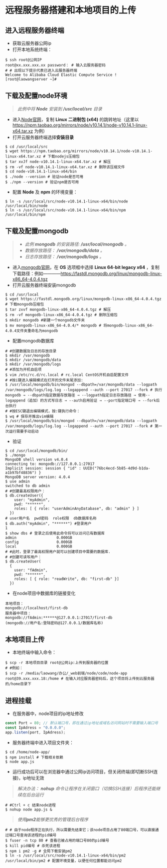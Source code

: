 # 远程服务器搭建和本地项目的上传
## 进入远程服务器终端
* 获取云服务器公网ip
* 打开本地系统终端：
```shell
$ ssh root@公网IP 
root@xx.xxx.xxx.xx password： # 输入云服务器密码
# # 出现以下提示代表已进入云服务器终端
Welcome to Alibaba Cloud Elastic Compute Service !
[root@laowangserver ~]# 
```

## 下载及配置node环境
> *此例中将 **Node** 安装到 **/usr/local/src** 目录*
* 进入[Node官网](http://nodejs.cn/download/)，复制 **Linux 二进制包 (x64)** 的跳转地址（这里以 https://npm.taobao.org/mirrors/node/v10.14.1/node-v10.14.1-linux-x64.tar.xz 为例）
* 打开云服务器终端选择**安装目录**
```shell
$ cd /usr/local/src
$ wget https://npm.taobao.org/mirrors/node/v10.14.1/node-v10.14.1-linux-x64.tar.xz # 下载nodejs压缩包
$ tar xvJf node-v10.14.1-linux-x64.tar.xz # 解压
$ rm -vf node-v10.14.1-linux-x64.tar.xz # 删除该压缩文件
$ cd node-v10.14.1-linux-x64/bin
$ ./node --version # 验证node是否可用
$ ./npm --version # 验证npm是否可用
```
* 配置 **Node** 及 **npm** 的环境变量：
```shell
$ ln -s /usr/local/src/node-v10.14.1-linux-x64/bin/node /usr/local/bin/node
$ ln -s /usr/local/src/node-v10.14.1-linux-x64/bin/npm /usr/local/bin/npm
```
## 下载及配置mongodb
>* *此例 **mongodb** 的安装路径: **/usr/local/mongodb** 。*
>* *数据存放路径： **/var/mongodb/data** 。*
>* *日志存放路径： **/var/mongodb/logs** 。*
* 进入[mongodb官网](https://www.mongodb.com/download-center/community)，在 **OS** 选项框中选择 **Linux 64-bit legacy x64** ，复制下载路径：例如————https://fastdl.mongodb.org/linux/mongodb-linux-x86_64-4.0.4.tgz
* 打开云服务器终端安装mongodb
```shell 
$ cd /usr/local
$ wget https://fastdl.mongodb.org/linux/mongodb-linux-x86_64-4.0.4.tgz # 下载mongodb压缩包
$ tar zxvf mongodb-linux-x86_64-4.0.4.tgz # 解压
$ rm -vf mongodb-linux-x86_64-4.0.4.tgz # 删除压缩包
$ mkdir mongodb #新建一个mongodb文件夹
$ mv mongodb-linux-x86_64-4.0.4/* mongodb # 将mongodb-linux-x86_64-4.0.4文件夹重命名为mongodb
```
* 配置mongodb数据库
```shell
# #创建数据及日志的存放目录
$ mkdir /var/mongodb
$ mkdir /var/mongodb/data
$ mkdir /var/mongodb/logs
# #添加为开机自启项
$ vim /etc/rc.d/rc.local # rc.local CentOS开机自启配置文件
# #按i键进入编辑模式在打开的文件末尾添加:
$ /usr/local/mongodb/bin/mongod --dbpath=/var/mongodb/data --logpath /var/mongodb/logs/log.log --logappend --auth --port 27017 --fork # 执行mongodb → --dbpath指定数据存放路径 → --logpath指定日志存放路径 → 使用--logappend（追加）的方式写日志 → --auth启用验证 → --port指定端口号 → --fork后台执行
# #按ESC键退出编辑模式，按:键执行命令：
$ wq # 保存并推出vim编辑
$ /usr/local/mongodb/bin/mongod --dbpath=/var/mongodb/data --logpath /var/mongodb/logs/log.log --logappend --auth --port 27017 --fork # 第一次运行需要手动启动
```
* 验证
```shell
$ cd /usr/local/mongodb/bin/
$ ./mongo
MongoDB shell version v4.0.4
connecting to: mongodb://127.0.0.1:27017
Implicit session: session { "id" : UUID("76bc4ecd-5b85-4d9d-b1da-a1b97bf48836") }
MongoDB server version: 4.0.4
$ use admin
switched to db admin
# #创建最高权限用户：
$ db.createUser({
    user: "myAdmin",
    pwd: "******",
    roles: [ { role: "userAdminAnyDatabase", db: "admin" } ]
  })
# user用户名  pwd密码  role权限  db数据库名称
$ db.auth("myAdmin", "******") #登录用户
1
$ show dbs # 登录之后使用此命令将可以访问已有数据库
admin                  0.000GB
config                 0.000GB
local                  0.000GB
# #此时，登录了最高权限用户就可以创建项目中需要的数据库.
# #创建可读写用户：
$ db.createUser(
  {
    user: "fAdmin",
    pwd: "******",
    roles: [ { role: "readWrite", db: "first-db" }]
  })
```
* 在node项目中数据库的链接变化
```
本地项目：
mongodb://localhost/first-db
服务器中项目：
mongodb://fAdmin:******@127.0.0.1:27017/first-db
(mongodb://用户名:登陆密码@127.0.0.1/数据库名称)
```
## 本地项目上传
* 本地终端中输入命令：
```shell
$ scp -r 本地项目目录 root@公网ip:上传到服务器的位置
# #例如：
$ scp -r /media/laowang/办公/_web前端/node/code/node-app root@39.xxx.xxx.18:/home # 在输入对应服务器密码后，这个项目将上传到云服务器的/home目录下
```
## 进程挂载
* 在服务器中，node项目的ip地址修改
```javascript
const Port = 80; // 默认端口号，即在通过ip地址或域名访问网站时不需要输入端口号
const IpAdress = "0.0.0.0";
app.listen(port, IpAdress);
```
* 服务器终端中进入项目文件夹：
```shell
$ cd /home/node-app/
$ npm install # 下载相关依赖
$ node app.js
```
* 运行成功后可以在浏览器中通过公网ip访问项目，但关闭终端(即切断SSH连接)，ip地址无效
> *解决办法： **nohup** 命令让程序在关闭窗口（切换SSH连接）后程序还能继续在后台运行*
```shell
# #Ctrl + c 结束node进程
$ nohup node app.js &
```
> *使用**pm2**能够更优秀的管理后台程序*
```shell
# # 由于node程序正在执行，所以需要先结束它；该node项目占用了80端口号，可以直接通过端口号查询该进程的pid编号
$ fuser -n tcp 80 # 查看已被占用的端口号80的pid编号
$ kill pid编号 # 杀死该进程
$ npm i pm2 -g # 全局下载安装pm2
$ ln -s /usr/local/src/node-v10.14.1-linux-x64/bin/pm2 /usr/local/bin/pm2 # 配置环境变量，以便任何位置都能访问pm2
